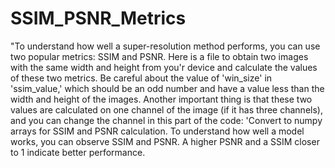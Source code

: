 # SSIM_PSNR_Metrics
"To understand how well a super-resolution method performs, you can use two popular metrics: SSIM and PSNR. Here is a file to obtain two images with the same width and height from you'r device and calculate the values of these two metrics. Be careful about the value of 'win_size' in 'ssim_value,' which should be an odd number and have a value less than the width and height of the images. Another important thing is that these two values are calculated on one channel of the image (if it has three channels), and you can change the channel in this part of the code: 'Convert to numpy arrays for SSIM and PSNR calculation.
To understand how well a model works, you can observe SSIM and PSNR. A higher PSNR and a SSIM closer to 1 indicate better performance.
